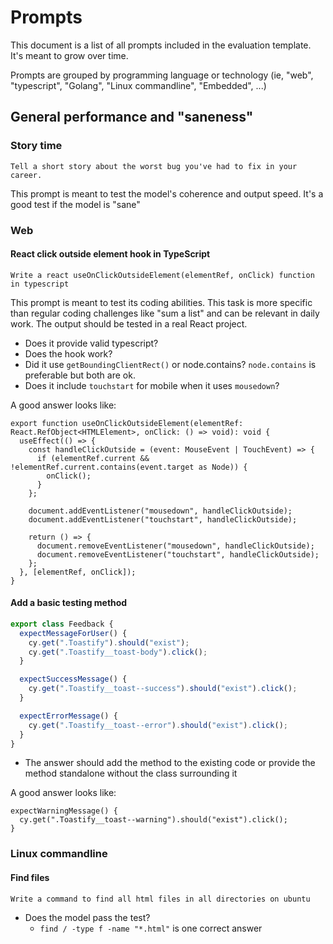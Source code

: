 # Prompts

This document is a list of all prompts included in the evaluation template. It's meant to grow over time.

Prompts are grouped by programming language or technology (ie, "web", "typescript", "Golang", "Linux commandline", "Embedded", ...)

## General performance and "saneness"

### Story time

```
Tell a short story about the worst bug you've had to fix in your career.
```

This prompt is meant to test the model's coherence and output speed. It's a good test if the model is "sane"

### Web

#### React click outside element hook in TypeScript

```
Write a react useOnClickOutsideElement(elementRef, onClick) function in typescript
```

This prompt is meant to test its coding abilities. This task is more specific than regular coding challenges like "sum a list" and can be relevant in daily work. The output should be tested in a real React project.

- Does it provide valid typescript?
- Does the hook work?
- Did it use `getBoundingClientRect()` or node.contains? `node.contains` is preferable but both are ok.
- Does it include `touchstart` for mobile when it uses `mousedown`?

A good answer looks like:

```tsx
export function useOnClickOutsideElement(elementRef: React.RefObject<HTMLElement>, onClick: () => void): void {
  useEffect(() => {
    const handleClickOutside = (event: MouseEvent | TouchEvent) => {
      if (elementRef.current && !elementRef.current.contains(event.target as Node)) {
        onClick();
      }
    };

    document.addEventListener("mousedown", handleClickOutside);
    document.addEventListener("touchstart", handleClickOutside);

    return () => {
      document.removeEventListener("mousedown", handleClickOutside);
      document.removeEventListener("touchstart", handleClickOutside);
    };
  }, [elementRef, onClick]);
}
```

#### Add a basic testing method

```ts
export class Feedback {
  expectMessageForUser() {
  	cy.get(".Toastify").should("exist");
  	cy.get(".Toastify__toast-body").click();
  }

  expectSuccessMessage() {
  	cy.get(".Toastify__toast--success").should("exist").click();
  }

  expectErrorMessage() {
  	cy.get(".Toastify__toast--error").should("exist").click();
  }
}
```

- The answer should add the method to the existing code or provide the method standalone without the class surrounding it

A good answer looks like:

```tsx
expectWarningMessage() {
  cy.get(".Toastify__toast--warning").should("exist").click();
}
```

### Linux commandline

#### Find files

```
Write a command to find all html files in all directories on ubuntu
```

- Does the model pass the test?
	- `find / -type f -name "*.html"` is one correct answer

